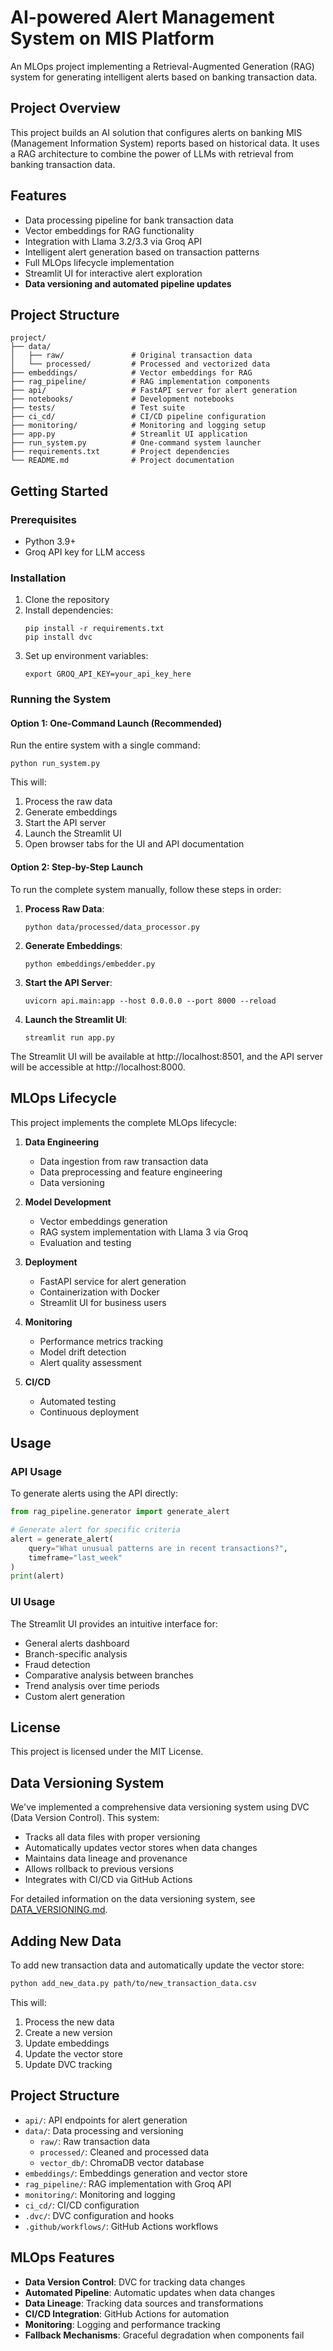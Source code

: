 # AI-powered Alert Management System on MIS Platform

An MLOps project implementing a Retrieval-Augmented Generation (RAG) system for generating intelligent alerts based on banking transaction data.

## Project Overview

This project builds an AI solution that configures alerts on banking MIS (Management Information System) reports based on historical data. It uses a RAG architecture to combine the power of LLMs with retrieval from banking transaction data.

## Features

- Data processing pipeline for bank transaction data
- Vector embeddings for RAG functionality
- Integration with Llama 3.2/3.3 via Groq API
- Intelligent alert generation based on transaction patterns
- Full MLOps lifecycle implementation
- Streamlit UI for interactive alert exploration
- **Data versioning and automated pipeline updates**

## Project Structure

```
project/
├── data/
│   ├── raw/               # Original transaction data
│   └── processed/         # Processed and vectorized data
├── embeddings/            # Vector embeddings for RAG 
├── rag_pipeline/          # RAG implementation components
├── api/                   # FastAPI server for alert generation
├── notebooks/             # Development notebooks
├── tests/                 # Test suite
├── ci_cd/                 # CI/CD pipeline configuration
├── monitoring/            # Monitoring and logging setup
├── app.py                 # Streamlit UI application
├── run_system.py          # One-command system launcher
├── requirements.txt       # Project dependencies
└── README.md              # Project documentation
```

## Getting Started

### Prerequisites

- Python 3.9+
- Groq API key for LLM access

### Installation

1. Clone the repository
2. Install dependencies:
   ```
   pip install -r requirements.txt
   pip install dvc
   ```
3. Set up environment variables:
   ```
   export GROQ_API_KEY=your_api_key_here
   ```

### Running the System

#### Option 1: One-Command Launch (Recommended)

Run the entire system with a single command:

```
python run_system.py
```

This will:
1. Process the raw data
2. Generate embeddings
3. Start the API server
4. Launch the Streamlit UI
5. Open browser tabs for the UI and API documentation

#### Option 2: Step-by-Step Launch

To run the complete system manually, follow these steps in order:

1. **Process Raw Data**:
   ```
   python data/processed/data_processor.py
   ```

2. **Generate Embeddings**:
   ```
   python embeddings/embedder.py
   ```

3. **Start the API Server**:
   ```
   uvicorn api.main:app --host 0.0.0.0 --port 8000 --reload
   ```

4. **Launch the Streamlit UI**:
   ```
   streamlit run app.py
   ```

The Streamlit UI will be available at http://localhost:8501, and the API server will be accessible at http://localhost:8000.

## MLOps Lifecycle

This project implements the complete MLOps lifecycle:

1. **Data Engineering**
   - Data ingestion from raw transaction data
   - Data preprocessing and feature engineering
   - Data versioning

2. **Model Development**
   - Vector embeddings generation
   - RAG system implementation with Llama 3 via Groq
   - Evaluation and testing

3. **Deployment**
   - FastAPI service for alert generation
   - Containerization with Docker
   - Streamlit UI for business users

4. **Monitoring**
   - Performance metrics tracking
   - Model drift detection
   - Alert quality assessment

5. **CI/CD**
   - Automated testing
   - Continuous deployment

## Usage

### API Usage

To generate alerts using the API directly:

```python
from rag_pipeline.generator import generate_alert

# Generate alert for specific criteria
alert = generate_alert(
    query="What unusual patterns are in recent transactions?",
    timeframe="last_week"
)
print(alert)
```

### UI Usage

The Streamlit UI provides an intuitive interface for:
- General alerts dashboard
- Branch-specific analysis
- Fraud detection
- Comparative analysis between branches
- Trend analysis over time periods
- Custom alert generation

## License

This project is licensed under the MIT License.

## Data Versioning System

We've implemented a comprehensive data versioning system using DVC (Data Version Control). This system:
- Tracks all data files with proper versioning
- Automatically updates vector stores when data changes
- Maintains data lineage and provenance
- Allows rollback to previous versions
- Integrates with CI/CD via GitHub Actions

For detailed information on the data versioning system, see [DATA_VERSIONING.md](DATA_VERSIONING.md).

## Adding New Data

To add new transaction data and automatically update the vector store:

```bash
python add_new_data.py path/to/new_transaction_data.csv
```

This will:
1. Process the new data
2. Create a new version
3. Update embeddings
4. Update the vector store
5. Update DVC tracking

## Project Structure

- `api/`: API endpoints for alert generation
- `data/`: Data processing and versioning
  - `raw/`: Raw transaction data
  - `processed/`: Cleaned and processed data
  - `vector_db/`: ChromaDB vector database
- `embeddings/`: Embeddings generation and vector store
- `rag_pipeline/`: RAG implementation with Groq API
- `monitoring/`: Monitoring and logging
- `ci_cd/`: CI/CD configuration
- `.dvc/`: DVC configuration and hooks
- `.github/workflows/`: GitHub Actions workflows

## MLOps Features

- **Data Version Control**: DVC for tracking data changes
- **Automated Pipeline**: Automatic updates when data changes
- **Data Lineage**: Tracking data sources and transformations
- **CI/CD Integration**: GitHub Actions for automation
- **Monitoring**: Logging and performance tracking
- **Fallback Mechanisms**: Graceful degradation when components fail